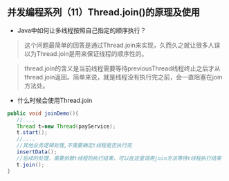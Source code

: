 ## 并发编程系列（11）Thread.join()的原理及使用

- Java中如何让多线程按照自己指定的顺序执行？
> 这个问题最简单的回答是通过Thread.join来实现，久而久之就让很多人误以为Thread.join是用来保证线程的顺序性的。

> thread.join的含义是当前线程需要等待previousThread线程终止之后才从thread.join返回。简单来说，就是线程没有执行完之前，会一直阻塞在join方法处。

- 什么时候会使用Thread.join
```java
public void joinDemo(){
   //....
   Thread t=new Thread(payService);
   t.start();
   //.... 
   //其他业务逻辑处理,不需要确定t线程是否执行完
   insertData();
   //后续的处理，需要依赖t线程的执行结果，可以在这里调用join方法等待t线程执行结束
   t.join();
}


```